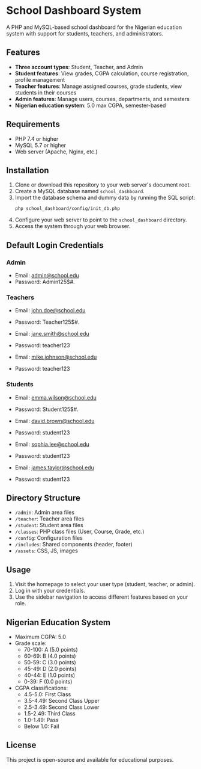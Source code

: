 # School Dashboard System

A PHP and MySQL-based school dashboard for the Nigerian education system with support for students, teachers, and administrators.

## Features

- **Three account types**: Student, Teacher, and Admin
- **Student features**: View grades, CGPA calculation, course registration, profile management
- **Teacher features**: Manage assigned courses, grade students, view students in their courses
- **Admin features**: Manage users, courses, departments, and semesters
- **Nigerian education system**: 5.0 max CGPA, semester-based

## Requirements

- PHP 7.4 or higher
- MySQL 5.7 or higher
- Web server (Apache, Nginx, etc.)

## Installation

1. Clone or download this repository to your web server's document root.
2. Create a MySQL database named `school_dashboard`.
3. Import the database schema and dummy data by running the SQL script:
   ```
   php school_dashboard/config/init_db.php
   ```
4. Configure your web server to point to the `school_dashboard` directory.
5. Access the system through your web browser.

## Default Login Credentials

### Admin
- Email: admin@school.edu
- Password: Admin125$#.

### Teachers
- Email: john.doe@school.edu
- Password: Teacher125$#.

- Email: jane.smith@school.edu
- Password: teacher123

- Email: mike.johnson@school.edu
- Password: teacher123

### Students
- Email: emma.wilson@school.edu
- Password: Student125$#.

- Email: david.brown@school.edu
- Password: student123

- Email: sophia.lee@school.edu
- Password: student123

- Email: james.taylor@school.edu
- Password: student123

## Directory Structure

- `/admin`: Admin area files
- `/teacher`: Teacher area files
- `/student`: Student area files
- `/classes`: PHP class files (User, Course, Grade, etc.)
- `/config`: Configuration files
- `/includes`: Shared components (header, footer)
- `/assets`: CSS, JS, images

## Usage

1. Visit the homepage to select your user type (student, teacher, or admin).
2. Log in with your credentials.
3. Use the sidebar navigation to access different features based on your role.

## Nigerian Education System

- Maximum CGPA: 5.0
- Grade scale:
  - 70-100: A (5.0 points)
  - 60-69: B (4.0 points)
  - 50-59: C (3.0 points)
  - 45-49: D (2.0 points)
  - 40-44: E (1.0 points)
  - 0-39: F (0.0 points)
- CGPA classifications:
  - 4.5-5.0: First Class
  - 3.5-4.49: Second Class Upper
  - 2.5-3.49: Second Class Lower
  - 1.5-2.49: Third Class
  - 1.0-1.49: Pass
  - Below 1.0: Fail

## License

This project is open-source and available for educational purposes. 